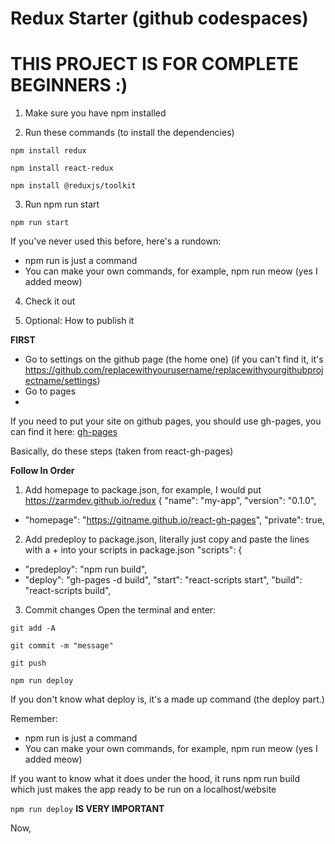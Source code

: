 # Redux Starter (github codespaces)

# THIS PROJECT IS FOR COMPLETE BEGINNERS :)

1. Make sure you have npm installed

2. Run these commands (to install the dependencies)

```npm install redux```

```npm install react-redux```

```npm install @reduxjs/toolkit```

3. Run npm run start

```npm run start```

If you've never used this before, here's a rundown:

* npm run is just a command
* You can make your own commands, for example, npm run meow (yes I added meow)

4. Check it out

5. Optional: How to publish it

**FIRST** 
* Go to settings on the github page (the home one)
(if you can't find it, it's https://github.com/replacewithyourusername/replacewithyourgithubprojectname/settings)
* Go to pages
* 

If you need to put your site on github pages, you should use gh-pages, you can find it here: [gh-pages](https://github.com/gitname/react-gh-pages)

Basically, do these steps (taken from react-gh-pages)

**Follow In Order**

1. Add homepage to package.json, for example, I would put https://zarmdev.github.io/redux
{
  "name": "my-app",
  "version": "0.1.0",
+ "homepage": "https://gitname.github.io/react-gh-pages",
  "private": true,
2. Add predeploy to package.json, literally just copy and paste the lines with a + into your scripts in package.json
"scripts": {
+   "predeploy": "npm run build",
+   "deploy": "gh-pages -d build",
    "start": "react-scripts start",
    "build": "react-scripts build",
3. Commit changes
Open the terminal and enter:

```git add -A```

```git commit -m "message"```

```git push```

```npm run deploy```

If you don't know what deploy is, it's a made up command (the deploy part.)

Remember:

* npm run is just a command
* You can make your own commands, for example, npm run meow (yes I added meow)

If you want to know what it does under the hood, it runs npm run build which just makes the app ready to be run on a localhost/website

```npm run deploy``` **IS VERY IMPORTANT**

Now, 